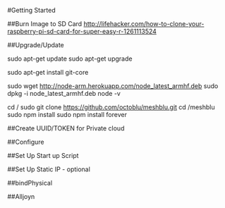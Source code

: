 #Getting Started


##Burn Image to SD Card
http://lifehacker.com/how-to-clone-your-raspberry-pi-sd-card-for-super-easy-r-1261113524


##Upgrade/Update

sudo apt-get update
sudo apt-get upgrade

sudo apt-get install git-core

sudo wget http://node-arm.herokuapp.com/node_latest_armhf.deb
sudo dpkg -i node_latest_armhf.deb
node -v

cd /
sudo git clone https://github.com/octoblu/meshblu.git
cd /meshblu
sudo npm install
sudo npm install forever


##Create UUID/TOKEN for Private cloud

##Configure


##Set Up Start up Script


##Set Up Static IP - optional

##bindPhysical

##Alljoyn
